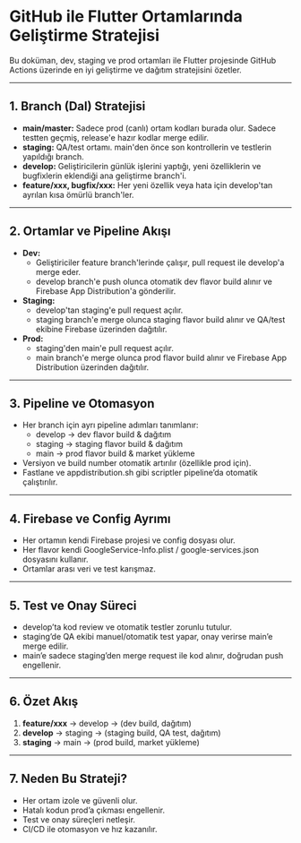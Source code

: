 # GitHub ile Flutter Ortamlarında Geliştirme Stratejisi

Bu doküman, dev, staging ve prod ortamları ile Flutter projesinde GitHub Actions üzerinde en iyi geliştirme ve dağıtım stratejisini özetler.

---

## 1. Branch (Dal) Stratejisi

- **main/master:** Sadece prod (canlı) ortam kodları burada olur. Sadece testten geçmiş, release'e hazır kodlar merge edilir.
- **staging:** QA/test ortamı. main'den önce son kontrollerin ve testlerin yapıldığı branch.
- **develop:** Geliştiricilerin günlük işlerini yaptığı, yeni özelliklerin ve bugfixlerin eklendiği ana geliştirme branch'i.
- **feature/xxx, bugfix/xxx:** Her yeni özellik veya hata için develop'tan ayrılan kısa ömürlü branch'ler.

---

## 2. Ortamlar ve Pipeline Akışı

- **Dev:**
  - Geliştiriciler feature branch'lerinde çalışır, pull request ile develop'a merge eder.
  - develop branch'e push olunca otomatik dev flavor build alınır ve Firebase App Distribution'a gönderilir.
- **Staging:**
  - develop'tan staging'e pull request açılır.
  - staging branch'e merge olunca staging flavor build alınır ve QA/test ekibine Firebase üzerinden dağıtılır.
- **Prod:**
  - staging'den main'e pull request açılır.
  - main branch'e merge olunca prod flavor build alınır ve Firebase App Distribution üzerinden dağıtılır.

---

## 3. Pipeline ve Otomasyon

- Her branch için ayrı pipeline adımları tanımlanır:
  - develop → dev flavor build & dağıtım
  - staging → staging flavor build & dağıtım
  - main → prod flavor build & market yükleme
- Versiyon ve build number otomatik artırılır (özellikle prod için).
- Fastlane ve appdistribution.sh gibi scriptler pipeline’da otomatik çalıştırılır.

---

## 4. Firebase ve Config Ayrımı

- Her ortamın kendi Firebase projesi ve config dosyası olur.
- Her flavor kendi GoogleService-Info.plist / google-services.json dosyasını kullanır.
- Ortamlar arası veri ve test karışmaz.

---

## 5. Test ve Onay Süreci

- develop’ta kod review ve otomatik testler zorunlu tutulur.
- staging’de QA ekibi manuel/otomatik test yapar, onay verirse main’e merge edilir.
- main’e sadece staging’den merge request ile kod alınır, doğrudan push engellenir.

---

## 6. Özet Akış

1. **feature/xxx** → develop → (dev build, dağıtım)
2. **develop** → staging → (staging build, QA test, dağıtım)
3. **staging** → main → (prod build, market yükleme)

---

## 7. Neden Bu Strateji?

- Her ortam izole ve güvenli olur.
- Hatalı kodun prod’a çıkması engellenir.
- Test ve onay süreçleri netleşir.
- CI/CD ile otomasyon ve hız kazanılır.
